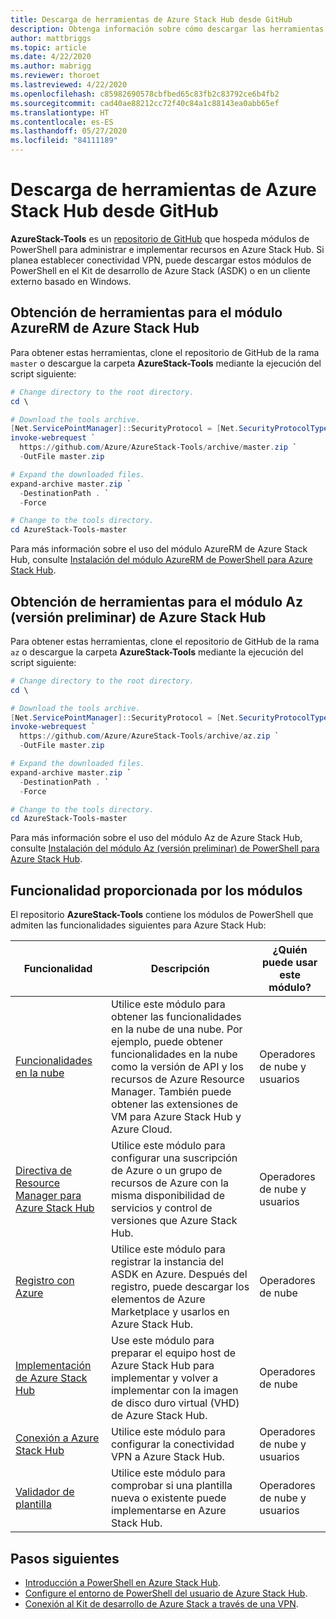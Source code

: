 ```yaml
---
title: Descarga de herramientas de Azure Stack Hub desde GitHub
description: Obtenga información sobre cómo descargar las herramientas necesarias para trabajar con Azure Stack Hub.
author: mattbriggs
ms.topic: article
ms.date: 4/22/2020
ms.author: mabrigg
ms.reviewer: thoroet
ms.lastreviewed: 4/22/2020
ms.openlocfilehash: c85982690578cbfbed65c83fb2c83792ce6b4fb2
ms.sourcegitcommit: cad40ae88212cc72f40c84a1c88143ea0abb65ef
ms.translationtype: HT
ms.contentlocale: es-ES
ms.lasthandoff: 05/27/2020
ms.locfileid: "84111189"
---
```

# <a name="download-azure-stack-hub-tools-from-github"></a>Descarga de herramientas de Azure Stack Hub desde GitHub

**AzureStack-Tools** es un [repositorio de GitHub](https://github.com/Azure/AzureStack-Tools) que hospeda módulos de PowerShell para administrar e implementar recursos en Azure Stack Hub. Si planea establecer conectividad VPN, puede descargar estos módulos de PowerShell en el Kit de desarrollo de Azure Stack (ASDK) o en un cliente externo basado en Windows. 

## <a name="get-tools-for-azure-stack-hub-azurerm-module"></a>Obtención de herramientas para el módulo AzureRM de Azure Stack Hub

Para obtener estas herramientas, clone el repositorio de GitHub de la rama `master` o descargue la carpeta **AzureStack-Tools** mediante la ejecución del script siguiente:

```powershell
# Change directory to the root directory.
cd \

# Download the tools archive.
[Net.ServicePointManager]::SecurityProtocol = [Net.SecurityProtocolType]::Tls12
invoke-webrequest `
  https://github.com/Azure/AzureStack-Tools/archive/master.zip `
  -OutFile master.zip

# Expand the downloaded files.
expand-archive master.zip `
  -DestinationPath . `
  -Force

# Change to the tools directory.
cd AzureStack-Tools-master

```
Para más información sobre el uso del módulo AzureRM de Azure Stack Hub, consulte [Instalación del módulo AzureRM de PowerShell para Azure Stack Hub](azure-stack-powershell-install.md).

## <a name="get-tools-for-azure-stack-hub-az-preview-module"></a>Obtención de herramientas para el módulo Az (versión preliminar) de Azure Stack Hub

Para obtener estas herramientas, clone el repositorio de GitHub de la rama `az` o descargue la carpeta **AzureStack-Tools** mediante la ejecución del script siguiente:

```powershell
# Change directory to the root directory.
cd \

# Download the tools archive.
[Net.ServicePointManager]::SecurityProtocol = [Net.SecurityProtocolType]::Tls12 
invoke-webrequest `
  https://github.com/Azure/AzureStack-Tools/archive/az.zip `
  -OutFile master.zip

# Expand the downloaded files.
expand-archive master.zip `
  -DestinationPath . `
  -Force

# Change to the tools directory.
cd AzureStack-Tools-master

```

Para más información sobre el uso del módulo Az de Azure Stack Hub, consulte [Instalación del módulo Az (versión preliminar) de PowerShell para Azure Stack Hub](powershell-install-az-module.md).

## <a name="functionality-provided-by-the-modules"></a>Funcionalidad proporcionada por los módulos

El repositorio **AzureStack-Tools** contiene los módulos de PowerShell que admiten las funcionalidades siguientes para Azure Stack Hub:  

| Funcionalidad | Descripción | ¿Quién puede usar este módulo? |
| --- | --- | --- |
| [Funcionalidades en la nube](../user/azure-stack-validate-templates.md) | Utilice este módulo para obtener las funcionalidades en la nube de una nube. Por ejemplo, puede obtener funcionalidades en la nube como la versión de API y los recursos de Azure Resource Manager. También puede obtener las extensiones de VM para Azure Stack Hub y Azure Cloud. | Operadores de nube y usuarios |
| [Directiva de Resource Manager para Azure Stack Hub](../user/azure-stack-policy-module.md) | Utilice este módulo para configurar una suscripción de Azure o un grupo de recursos de Azure con la misma disponibilidad de servicios y control de versiones que Azure Stack Hub. | Operadores de nube y usuarios |
| [Registro con Azure](azure-stack-registration.md ) | Utilice este módulo para registrar la instancia del ASDK en Azure. Después del registro, puede descargar los elementos de Azure Marketplace y usarlos en Azure Stack Hub. | Operadores de nube |
| [Implementación de Azure Stack Hub](../asdk/asdk-install.md) | Use este módulo para preparar el equipo host de Azure Stack Hub para implementar y volver a implementar con la imagen de disco duro virtual (VHD) de Azure Stack Hub. | Operadores de nube|
| [Conexión a Azure Stack Hub](azure-stack-powershell-install.md) | Utilice este módulo para configurar la conectividad VPN a Azure Stack Hub. | Operadores de nube y usuarios |
| [Validador de plantilla](../user/azure-stack-validate-templates.md) | Utilice este módulo para comprobar si una plantilla nueva o existente puede implementarse en Azure Stack Hub. | Operadores de nube y usuarios|

## <a name="next-steps"></a>Pasos siguientes

- [Introducción a PowerShell en Azure Stack Hub](../user/azure-stack-powershell-overview.md).
- [Configure el entorno de PowerShell del usuario de Azure Stack Hub](../user/azure-stack-powershell-configure-user.md).
- [Conexión al Kit de desarrollo de Azure Stack a través de una VPN](../asdk/asdk-connect.md).
